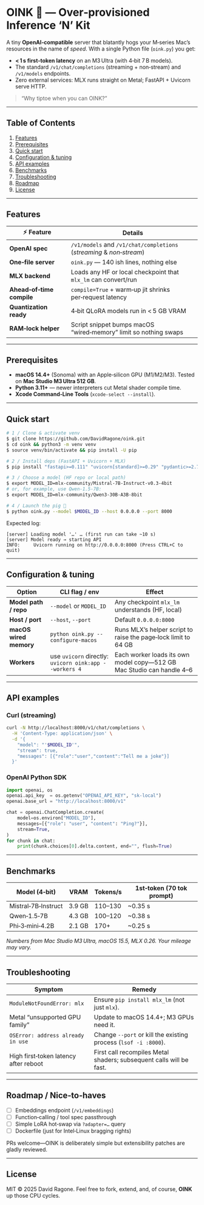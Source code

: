 # OINK 🐖 — Over‑provisioned Inference ‘N’ Kit

A tiny **OpenAI‑compatible** server that blatantly hogs your M‑series Mac’s resources in the name of *speed*. With a single Python file (`oink.py`) you get:

* **< 1 s first‑token latency** on an M3 Ultra (with 4‑bit 7 B models).
* The standard `/v1/chat/completions` (streaming + non‑stream) and `/v1/models` endpoints.
* Zero external services: MLX runs straight on Metal; FastAPI + Uvicorn serve HTTP.

> “Why tiptoe when you can OINK?”

---

## Table of Contents

1. [Features](#features)
2. [Prerequisites](#prerequisites)
3. [Quick start](#quick-start)
4. [Configuration & tuning](#configuration--tuning)
5. [API examples](#api-examples)
6. [Benchmarks](#benchmarks)
7. [Troubleshooting](#troubleshooting)
8. [Roadmap](#roadmap)
9. [License](#license)

---

## Features

| ⚡️ Feature                | Details                                                              |
| ------------------------- | -------------------------------------------------------------------- |
| **OpenAI spec**           | `/v1/models` and `/v1/chat/completions` (*streaming* & *non‑stream*) |
| **One‑file server**       | `oink.py` — 140 ish lines, nothing else                              |
| **MLX backend**           | Loads any HF or local checkpoint that `mlx_lm` can convert/run       |
| **Ahead‑of‑time compile** | `compile=True` + warm‑up jit shrinks per‑request latency             |
| **Quantization ready**    | 4‑bit QLoRA models run in < 5 GB VRAM                                |
| **RAM‑lock helper**       | Script snippet bumps macOS “wired‑memory” limit so nothing swaps     |

---

## Prerequisites

* **macOS 14.4+** (Sonoma) with an Apple‑silicon GPU (M1/M2/M3).
  Tested on **Mac Studio M3 Ultra 512 GB**.
* **Python 3.11+** — newer interpreters cut Metal shader compile time.
* **Xcode Command‑Line Tools** (`xcode-select --install`).

---

## Quick start

```bash
# 1 / Clone & activate venv
$ git clone https://github.com/DavidRagone/oink.git
$ cd oink && python3 -m venv venv
$ source venv/bin/activate && pip install -U pip

# 2 / Install deps (FastAPI + Uvicorn + MLX)
$ pip install "fastapi>=0.111" "uvicorn[standard]>=0.29" "pydantic>=2.7" mlx_lm

# 3 / Choose a model (HF repo or local path)
$ export MODEL_ID=mlx-community/Mistral-7B-Instruct-v0.3-4bit
# or, for example, use Qwen-1.5-7B:
$ export MODEL_ID=mlx-community/Qwen3-30B-A3B-8bit

# 4 / Launch the pig 🚀
$ python oink.py --model $MODEL_ID --host 0.0.0.0 --port 8000
```

Expected log:

```text
[server] Loading model '…' … (first run can take ~10 s)
[server] Model ready → starting API
INFO:     Uvicorn running on http://0.0.0.0:8000 (Press CTRL+C to quit)
```

---

## Configuration & tuning

| Option                 | CLI flag / env                                         | Effect                                                                |
| ---------------------- | ------------------------------------------------------ | --------------------------------------------------------------------- |
| **Model path / repo**  | `--model` or `MODEL_ID`                                | Any checkpoint `mlx_lm` understands (HF, local)                       |
| **Host / port**        | `--host`, `--port`                                     | Default `0.0.0.0:8000`                                                |
| **macOS wired memory** | `python oink.py --configure-macos`                     | Runs MLX’s helper script to raise the page‑lock limit to 64 GB        |
| **Workers**            | use `uvicorn` directly: `uvicorn oink:app --workers 4` | Each worker loads its own model copy—512 GB Mac Studio can handle 4–6 |

---

## API examples

### Curl (streaming)

```bash
curl -N http://localhost:8000/v1/chat/completions \
  -H 'Content-Type: application/json' \
  -d '{
    "model": "'$MODEL_ID'",
    "stream": true,
    "messages": [{"role":"user","content":"Tell me a joke"}]
  }'
```

### OpenAI Python SDK

```python
import openai, os
openai.api_key  = os.getenv("OPENAI_API_KEY", "sk-local")
openai.base_url = "http://localhost:8000/v1"

chat = openai.ChatCompletion.create(
    model=os.environ["MODEL_ID"],
    messages=[{"role": "user", "content": "Ping?"}],
    stream=True,
)
for chunk in chat:
    print(chunk.choices[0].delta.content, end="", flush=True)
```

---

## Benchmarks

| Model (4‑bit)       | VRAM   | Tokens/s | 1st‑token (70 tok prompt) |
| ------------------- | ------ | -------- | ------------------------- |
| Mistral‑7B‑Instruct | 3.9 GB | 110–130  | \~0.35 s                  |
| Qwen‑1.5‑7B         | 4.3 GB | 100–120  | \~0.38 s                  |
| Phi‑3‑mini‑4.2B     | 2.1 GB | 170+     | \~0.25 s                  |

*Numbers from Mac Studio M3 Ultra, macOS 15.5, MLX 0.26. Your mileage may vary.*

---

## Troubleshooting

| Symptom                               | Remedy                                                              |
| ------------------------------------- | ------------------------------------------------------------------- |
| `ModuleNotFoundError: mlx`            | Ensure `pip install mlx_lm` (not just `mlx`).                       |
| Metal “unsupported GPU family”        | Update to macOS 14.4+; M3 GPUs need it.                             |
| `OSError: address already in use`     | Change `--port` or kill the existing process (`lsof -i :8000`).     |
| High first‑token latency after reboot | First call recompiles Metal shaders; subsequent calls will be fast. |

---

## Roadmap / Nice‑to‑haves

* [ ] Embeddings endpoint (`/v1/embeddings`)
* [ ] Function‑calling / tool spec passthrough
* [ ] Simple LoRA hot‑swap via `?adapter=…` query
* [ ] Dockerfile (just for Intel‑Linux bragging rights)

PRs welcome—OINK is deliberately simple but extensibility patches are gladly reviewed.

---

## License

MIT © 2025 David Ragone.
Feel free to fork, extend, and, of course, **OINK** up those CPU cycles.
